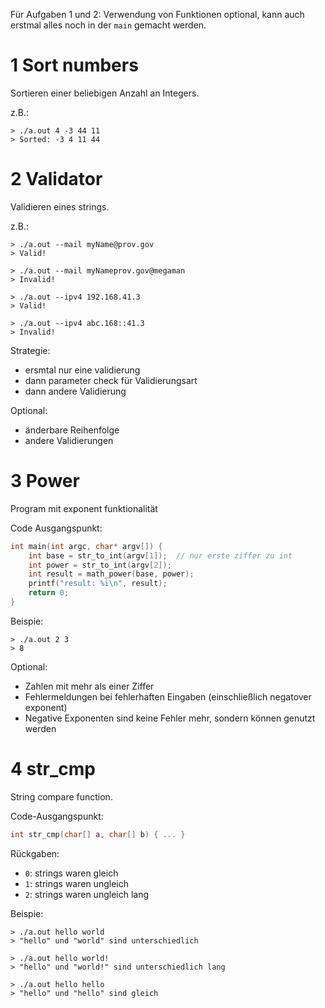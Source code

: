 Für Aufgaben 1 und 2:
Verwendung von Funktionen optional, kann auch
erstmal alles noch in der `main` gemacht werden.

# 1 Sort numbers

Sortieren einer beliebigen Anzahl an Integers.

z.B.:
```console
> ./a.out 4 -3 44 11
> Sorted: -3 4 11 44
```


# 2 Validator

Validieren eines strings.

z.B.:
```console
> ./a.out --mail myName@prov.gov
> Valid!

> ./a.out --mail myNameprov.gov@megaman
> Invalid!

> ./a.out --ipv4 192.168.41.3
> Valid!

> ./a.out --ipv4 abc.168::41.3
> Invalid!
```

Strategie:
- ersmtal nur eine validierung
- dann parameter check für Validierungsart
- dann andere Validierung

Optional:
- änderbare Reihenfolge
- andere Validierungen


# 3 Power

Program mit exponent funktionalität

Code Ausgangspunkt:
```c
int main(int argc, char* argv[]) {
	int base = str_to_int(argv[1]);	 // nur erste ziffer zu int
	int power = str_to_int(argv[2]);
	int result = math_power(base, power);
	printf("result: %i\n", result);
	return 0;
}
```

Beispie:
```console
> ./a.out 2 3
> 8
```

Optional:
- Zahlen mit mehr als einer Ziffer
- Fehlermeldungen bei fehlerhaften Eingaben
  (einschließlich negatover exponent)
- Negative Exponenten sind keine Fehler mehr,
  sondern können genutzt werden


# 4 str_cmp

String compare function.

Code-Ausgangspunkt:
```c
int str_cmp(char[] a, char[] b) { ... }
```

Rückgaben:
- `0`: strings waren gleich
- `1`: strings waren ungleich
- `2`: strings waren ungleich lang

Beispie:
```console
> ./a.out hello world
> "hello" und "world" sind unterschiedlich

> ./a.out hello world!
> "hello" und "world!" sind unterschiedlich lang

> ./a.out hello hello
> "hello" und "hello" sind gleich
```
